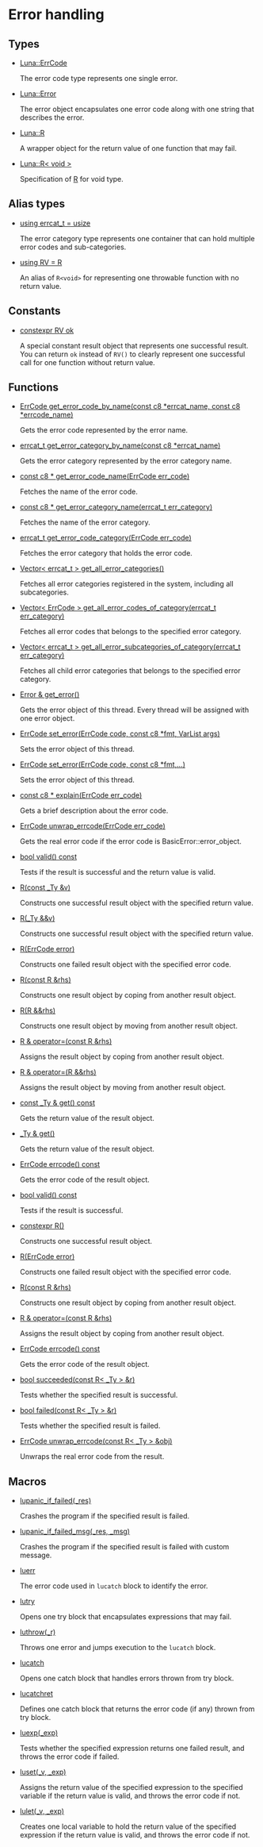 # Error handling
## Types
* [Luna::ErrCode](struct_luna_1_1_err_code.md)

    The error code type represents one single error. 


* [Luna::Error](struct_luna_1_1_error.md)

    The error object encapsulates one error code along with one string that describes the error. 


* [Luna::R](struct_luna_1_1_r.md)

    A wrapper object for the return value of one function that may fail. 


* [Luna::R< void >](struct_luna_1_1_r_3_01void_01_4.md)

    Specification of [R](struct_luna_1_1_r.md) for void type. 


## Alias types
* [using errcat_t =  usize](group___runtime_error_1ga2fb0ec3bd79226d7a6357732e810b3d9.md)

    The error category type represents one container that can hold multiple error codes and sub-categories. 

* [using RV =  R<void>](group___runtime_error_1gab6ff284901ba6c715fed0c96f8ee5c74.md)

    An alias of `R<void>` for representing one throwable function with no return value. 

## Constants
* [constexpr RV ok](group___runtime_error_1ga5b239ee8917aacd639e36743f8561eb2.md)

    A special constant result object that represents one successful result. You can return `ok` instead of `RV()` to clearly represent one successful call for one function without return value. 

## Functions
* [ErrCode get_error_code_by_name(const c8 *errcat_name, const c8 *errcode_name)](group___runtime_error_1gac2cf4135d372c8b93bc5dd51a1a5a3a2.md)

    Gets the error code represented by the error name. 

* [errcat_t get_error_category_by_name(const c8 *errcat_name)](group___runtime_error_1gac7e9fd4f2431ea0709d0899cfee536c7.md)

    Gets the error category represented by the error category name. 

* [const c8 * get_error_code_name(ErrCode err_code)](group___runtime_error_1ga75d9ae8fc66e253da7bc9d90167baaf0.md)

    Fetches the name of the error code. 

* [const c8 * get_error_category_name(errcat_t err_category)](group___runtime_error_1gadda3f4a1becfdbaf57a9fed96030f95b.md)

    Fetches the name of the error category. 

* [errcat_t get_error_code_category(ErrCode err_code)](group___runtime_error_1gaf28bcde18fe38cf58195e662ebcd8b4b.md)

    Fetches the error category that holds the error code. 

* [Vector< errcat_t > get_all_error_categories()](group___runtime_error_1gae082bb725c117dca8ebb6d4930a85148.md)

    Fetches all error categories registered in the system, including all subcategories. 

* [Vector< ErrCode > get_all_error_codes_of_category(errcat_t err_category)](group___runtime_error_1ga98bcabdee045687efff56c4ce5649e43.md)

    Fetches all error codes that belongs to the specified error category. 

* [Vector< errcat_t > get_all_error_subcategories_of_category(errcat_t err_category)](group___runtime_error_1ga3316dfabb9dec565b522b52d687313a9.md)

    Fetches all child error categories that belongs to the specified error category. 

* [Error & get_error()](group___runtime_error_1ga89d49593e13c02ae38a8d75c9700756c.md)

    Gets the error object of this thread. Every thread will be assigned with one error object. 

* [ErrCode set_error(ErrCode code, const c8 *fmt, VarList args)](group___runtime_error_1ga85a2f3789aeea2a659a102d8399f26c3.md)

    Sets the error object of this thread. 

* [ErrCode set_error(ErrCode code, const c8 *fmt,...)](group___runtime_error_1gaab150f9ec3b047217f5c2d2131c54c77.md)

    Sets the error object of this thread. 

* [const c8 * explain(ErrCode err_code)](group___runtime_error_1gad578dbba7b4f8b2b7fa8bcd956a1efb0.md)

    Gets a brief description about the error code. 

* [ErrCode unwrap_errcode(ErrCode err_code)](group___runtime_error_1ga3f9510c74cc3eb31228045014ea1a07c.md)

    Gets the real error code if the error code is BasicError::error_object. 

* [bool valid() const](group___runtime_error_1ga315419f26d3c59fa143b49b90a019049.md)

    Tests if the result is successful and the return value is valid. 

* [R(const _Ty &v)](group___runtime_error_1gae270572a4f9d80793694a4686a2a0473.md)

    Constructs one successful result object with the specified return value. 

* [R(_Ty &&v)](group___runtime_error_1ga2a0b45d4070ca962d1dd9f7a0694e278.md)

    Constructs one successful result object with the specified return value. 

* [R(ErrCode error)](group___runtime_error_1gae6df6df63f7880dfb63cb8611239bab3.md)

    Constructs one failed result object with the specified error code. 

* [R(const R &rhs)](group___runtime_error_1gad72c3b57b3e6f30877c4d031b641fe68.md)

    Constructs one result object by coping from another result object. 

* [R(R &&rhs)](group___runtime_error_1ga630a7366db11b0fa684c26aa9736478b.md)

    Constructs one result object by moving from another result object. 

* [R & operator=(const R &rhs)](group___runtime_error_1ga3b25cc5b71c28d9d8a52f82cc688871f.md)

    Assigns the result object by coping from another result object. 

* [R & operator=(R &&rhs)](group___runtime_error_1ga3850142d76e161ddbda3ae5558b306e8.md)

    Assigns the result object by moving from another result object. 

* [const _Ty & get() const](group___runtime_error_1ga99f878496613323217993a6b57e6e7f6.md)

    Gets the return value of the result object. 

* [_Ty & get()](group___runtime_error_1ga38a9abd57df742d690f2ca0c668abab8.md)

    Gets the return value of the result object. 

* [ErrCode errcode() const](group___runtime_error_1gacaa89fc96cb4e21f5274b5a082fdde98.md)

    Gets the error code of the result object. 

* [bool valid() const](group___runtime_error_1ga315419f26d3c59fa143b49b90a019049.md)

    Tests if the result is successful. 

* [constexpr R()](group___runtime_error_1gae87adf00c177c791effe51865404096d.md)

    Constructs one successful result object. 

* [R(ErrCode error)](group___runtime_error_1gae6df6df63f7880dfb63cb8611239bab3.md)

    Constructs one failed result object with the specified error code. 

* [R(const R &rhs)](group___runtime_error_1gad72c3b57b3e6f30877c4d031b641fe68.md)

    Constructs one result object by coping from another result object. 

* [R & operator=(const R &rhs)](group___runtime_error_1ga3b25cc5b71c28d9d8a52f82cc688871f.md)

    Assigns the result object by coping from another result object. 

* [ErrCode errcode() const](group___runtime_error_1gacaa89fc96cb4e21f5274b5a082fdde98.md)

    Gets the error code of the result object. 

* [bool succeeded(const R< _Ty > &r)](group___runtime_error_1ga1fe2ca7a6a977e75b7922af899b927c9.md)

    Tests whether the specified result is successful. 

* [bool failed(const R< _Ty > &r)](group___runtime_error_1ga4c75c58a9d262021f330194d48d5acd2.md)

    Tests whether the specified result is failed. 

* [ErrCode unwrap_errcode(const R< _Ty > &obj)](group___runtime_error_1gad35f7f747a4f2cc86d549a67c090681a.md)

    Unwraps the real error code from the result. 

## Macros
* [lupanic_if_failed(_res)](group___runtime_error_1gac1a979c01037533b5f7ec07c635a41d6.md)

    Crashes the program if the specified result is failed. 

* [lupanic_if_failed_msg(_res, _msg)](group___runtime_error_1gaeb3e75ee53288d8bdf7fcac3889f22e7.md)

    Crashes the program if the specified result is failed with custom message. 

* [luerr](group___runtime_error_1ga24ac080adf09c45becbe0255f4e7c968.md)

    The error code used in `lucatch` block to identify the error. 

* [lutry](group___runtime_error_1ga27044b65837c4ae8ea0a267dd4b13670.md)

    Opens one try block that encapsulates expressions that may fail. 

* [luthrow(_r)](group___runtime_error_1ga6e2423aec58cef0861156156c0845805.md)

    Throws one error and jumps execution to the `lucatch` block. 

* [lucatch](group___runtime_error_1ga92d64054822274f5341a06e22ed519ee.md)

    Opens one catch block that handles errors thrown from try block. 

* [lucatchret](group___runtime_error_1ga52994675a8f990d3166434e361971324.md)

    Defines one catch block that returns the error code (if any) thrown from try block. 

* [luexp(_exp)](group___runtime_error_1ga618a04348c5eec9062aa85bae5fff91a.md)

    Tests whether the specified expression returns one failed result, and throws the error code if failed. 

* [luset(_v, _exp)](group___runtime_error_1gad360047f2ac9303c32e17ef565d83627.md)

    Assigns the return value of the specified expression to the specified variable if the return value is valid, and throws the error code if not. 

* [lulet(_v, _exp)](group___runtime_error_1ga1c5f015bbf7bd9d53e7b0cc6a4338142.md)

    Creates one local variable to hold the return value of the specified expression if the return value is valid, and throws the error code if not. 

